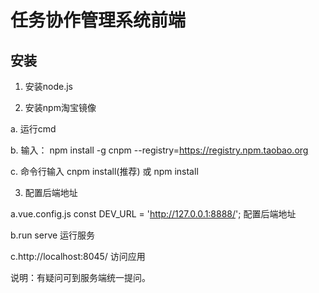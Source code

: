 # 任务协作管理系统前端
## 安装

1.  安装node.js

2.  安装npm淘宝镜像

a.  运行cmd

b.  输入： npm install -g cnpm --registry=https://registry.npm.taobao.org

c.  命令行输入  cnpm install(推荐)  或  npm install


3. 配置后端地址

a.vue.config.js    const DEV_URL = 'http://127.0.0.1:8888/'; 配置后端地址

b.run serve 运行服务

c.http://localhost:8045/ 访问应用

说明：有疑问可到服务端统一提问。



